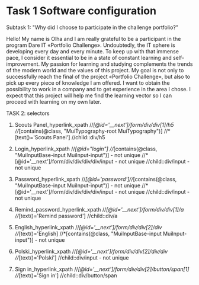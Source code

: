# Task 1 Software configuration

Subtask 1: "Why did I choose to participate in the challenge portfolio?”

Hello! My name is Olha and I am really  grateful to be a participant in the program Dare IT «Portfolio Challenge». 
Undoubtedly, the IT sphere is developing every day and every minute. To keep up with that immense pace, I consider it essential to be in a state of constant learning and self-improvement. My passion for learning and studying complements the trends of the modern world and the values of this project. My goal is not only to successfully reach the final of the project «Portfolio Challenge», but also to pick up every piece of knowledge I am offered. I want to obtain the possibility to work in a company and to get experience in the area I chose.  I expect that this project will help me find the learning vector so I can proceed with learning on my own later.


TASK 2: selectors

1. Scouts Panel_hyperlink_xpath
//*[@id='__next']/form/div/div[1]/h5
//*[contains(@class, "MuiTypography-root MuiTypography")]
//*[text()='Scouts Panel']
//child::div/h5

2. Login_hyperlink_xpath
//*[@id="login"]
//*[contains(@class, "MuiInputBase-input MuiInput-input")]     - not unique
//*[@id='__next']/form/div/div/div/div/input - not unique
//child::div/input  - not unique

3.  Password_hyperlink_xpath
//*[@id='password']//*[contains(@class, "MuiInputBase-input MuiInput-input")]  - not unique
//*[@id='__next']/form/div/div/div/div/input  - not unique
//child::div/input   - not unique

4. Remind_password_hyperlink_xpath
//*[@id='__next']/form/div/div[1]/a
//*[text()='Remind password']
//child::div/a

5. English_hyperlink_xpath
//*[@id='__next']/form/div/div[2]/div
//*[text()='English]
//*[contains(@class, "MuiInputBase-input MuiInput-input")]  - not unique

6. Polski_hyperlink_xpath
//*[@id='__next']/form/div/div[2]/div/div
//*[text()='Polski']
//child::div/input  - not unique

7. Sign in_hyperlink_xpath
//*[@id='__next']/form/div/div[2]/button/span[1]
//*[text()='Sign in']
//child::div/button/span
